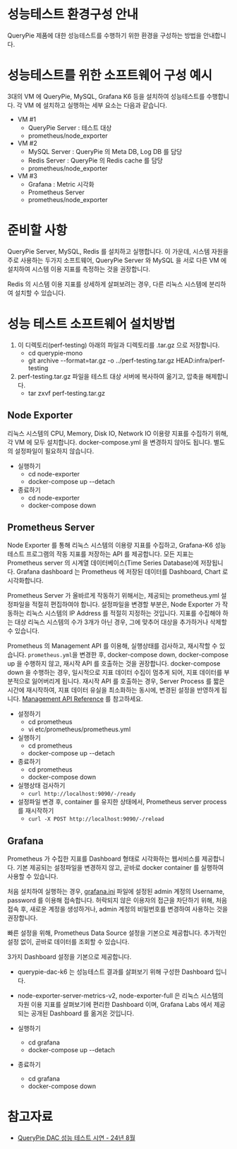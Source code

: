 #  성능테스트 환경구성 안내
  
QueryPie 제품에 대한 성능테스트를 수행하기 위한 환경을 구성하는 방법을 안내합니다.

# 성능테스트를 위한 소프트웨어 구성 예시

3대의 VM 에 QueryPie, MySQL, Grafana K6 등을 설치하여 성능테스트를 수행합니다.
각 VM 에 설치하고 실행하는 세부 요소는 다음과 같습니다.

- VM #1
    - QueryPie Server : 테스트 대상
    - prometheus/node_exporter
- VM #2
    - MySQL Server : QueryPie 의 Meta DB, Log DB 를 담당
    - Redis Server : QueryPie 의 Redis cache 를 담당
    - prometheus/node_exporter
- VM #3
    - Grafana : Metric 시각화
    - Prometheus Server
    - prometheus/node_exporter

# 준비할 사항

QueryPie Server, MySQL, Redis 를 설치하고 실행합니다.
이 가운데, 시스템 자원을 주로 사용하는 두가지 소프트웨어, QueryPie Server 와 MySQL 을 서로 다른 VM 에 
설치하여 시스템 이용 지표를 측정하는 것을 권장합니다.

Redis 의 시스템 이용 지표를 상세하게 살펴보려는 경우, 다른 리눅스 시스템에 분리하여 설치할 수 있습니다.

# 성능 테스트 소프트웨어 설치방법

1. 이 디렉토리(perf-testing) 아래의 파일과 디렉토리를 .tar.gz 으로 저장합니다.
    - cd querypie-mono
    - git archive --format=tar.gz -o ../perf-testing.tar.gz HEAD:infra/perf-testing
2. perf-testing.tar.gz 파일을 테스트 대상 서버에 복사하여 옮기고, 압축을 해제합니다.
    - tar zxvf perf-testing.tar.gz

## Node Exporter

리눅스 시스템의 CPU, Memory, Disk IO, Network IO 이용량 지표를 수집하기 위해, 각 VM 에 모두 설치합니다.
docker-compose.yml 을 변경하지 않아도 됩니다. 별도의 설정파일이 필요하지 않습니다.

- 실행하기
    - cd node-exporter
    - docker-compose up --detach
- 종료하기
    - cd node-exporter
    - docker-compose down

## Prometheus Server

Node Exporter 를 통해 리눅스 시스템의 이용량 지표를 수집하고, 
Grafana-K6 성능 테스트 프로그램의 작동 지표를 저장하는 API 를 제공합니다. 모든 지표는 Prometheus server 의
시계열 데이터베이스(Time Series Database)에 저장됩니다. Grafana dashboard 는 Prometheus 에 저장된
데이터를 Dashboard, Chart 로 시각화합니다.

Prometheus Server 가 올바르게 작동하기 위해서는, 제공되는 prometheus.yml 설정파일을 적절히 편집하여야 합니다.
설정파일을 변경할 부분은, Node Exporter 가 작동하는 리눅스 시스템의 IP Address 를 적절히 지정하는 것입니다.
지표를 수집해야 하는 대상 리눅스 시스템의 수가 3개가 아닌 경우, 그에 맞추어 대상을 추가하거나 삭제할 수 있습니다.

Prometheus 의 Management API 를 이용해, 실행상태를 검사하고, 재시작할 수 있습니다. `prometheus.yml`을
변경한 후, docker-compose down, docker-compose up 을 수행하지 않고, 재시작 API 를 호출하는 것을
권장합니다. docker-compose down 을 수행하는 경우, 일시적으로 지표 데이터 수집이 멈추게 되어, 지표 데이터를
부분적으로 잃어버리게 됩니다. 재시작 API 를 호출하는 경우, Server Process 를 짧은 시간에 재시작하여, 
지표 데이터 유실을 최소화하는 동시에, 변경된 설정을 반영하게 됩니다.
[Management API Reference](https://prometheus.io/docs/prometheus/latest/management_api/)
를 참고하세요.

- 설정하기
  - cd prometheus
  - vi etc/prometheus/prometheus.yml
- 실행하기
    - cd prometheus
    - docker-compose up --detach
- 종료하기
    - cd prometheus
    - docker-compose down
- 실행상태 검사하기
    - `curl http://localhost:9090/-/ready`
- 설정파일 변경 후, container 를 유지한 상태에서, Prometheus server process 를 재시작하기
    - `curl -X POST http://localhost:9090/-/reload`

## Grafana

Prometheus 가 수집한 지표를 Dashboard 형태로 시각화하는 웹서비스를 제공합니다.
기본 제공되는 설정파일을 변경하지 않고, 곧바로 docker container 를 실행하여 사용할 수 있습니다.

처음 설치하여 실행하는 경우, [grafana.ini](grafana/etc/grafana/grafana.ini) 파일에 설정된 admin 계정의
Username, password 를 이용해 접속합니다. 허락되지 않은 이용자의 접근을 차단하기 위해, 처음 접속 후, 
새로운 계정을 생성하거나, admin 계정의 비밀번호를 변경하여 사용하는 것을 권장합니다.

빠른 설정을 위해, Prometheus Data Source 설정을 기본으로 제공합니다. 추가적인 설정 없이, 곧바로 데이터를
조회할 수 있습니다.

3가지 Dashboard 설정을 기본으로 제공합니다.
- querypie-dac-k6 는 성능테스트 결과를 살펴보기 위해 구성한 Dashboard 입니다.
- node-exporter-server-metrics-v2, node-exporter-full 은 리눅스 시스템의 자원 이용 지표를
  살펴보기에 편리한 Dashboard 이며, Grafana Labs 에서 제공되는 공개된 Dashboard 를 옮겨온 것입니다.

- 실행하기
  - cd grafana
  - docker-compose up --detach
- 종료하기
  - cd grafana
  - docker-compose down

# 참고자료

- [QueryPie DAC 성능 테스트 시연 - 24년 8월](https://docs.google.com/presentation/d/1zltUQkTRYeWAS4JtlHN1JhZ5c-NcrGzD/edit?usp=sharing&ouid=106854970109490887766&rtpof=true&sd=true)
